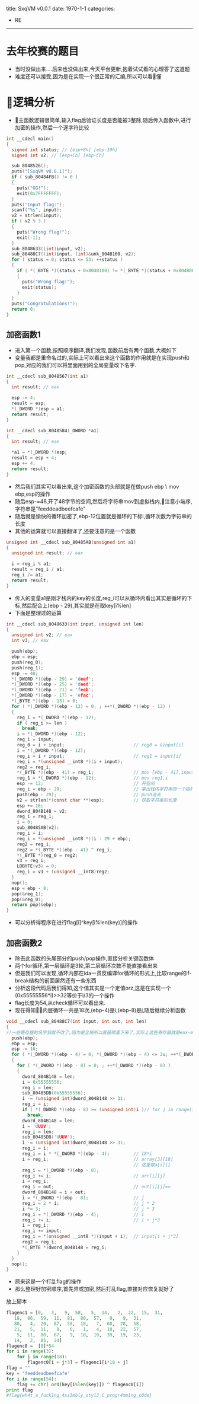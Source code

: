 title: SxqVM v0.0.1
date: 1970-1-1
categories:
- RE
---

# 去年校赛的题目

- 当时没做出来....后来也没做出来,今天平台更新,抱着试试看的心理答了这道题
- 难度还可以接受,因为是在实现一个很正常的汇编,所以可以看懂

# 逻辑分析

- 主函数逻辑很简单,输入flag后验证长度是否能被3整除,随后传入函数中,进行加密的操作,然后一个逐字符比较

```c
int __cdecl main()
{
  signed int status; // [esp+8h] [ebp-10h]
  signed int v2; // [esp+Ch] [ebp-Ch]

  sub_8048526();
  puts("[SxqVM v0.0.1]");
  if ( sub_80484FB() != 0 )
  {
    puts("GG!");
    exit(0x7FFFFFFF);
  }
  puts("Input flag:");
  scanf("%s", input);
  v2 = strlen(input);
  if ( v2 % 3 )
  {
    puts("Wrong flag!");
    exit(-1);
  }
  sub_8048633((int)input, v2);
  sub_80488C7((int)input, (int)&unk_804B100, v2);
  for ( status = 0; status <= 53; ++status )
  {
    if ( *(_BYTE *)(status + 0x804B100) != *(_BYTE *)(status + 0x804B060) )
    {
      puts("Wrong flag!");
      exit(status);
    }
  }
  puts("Congratulations!");
  return 0;
}
```
## 加密函数1

- 进入第一个函数,按照顺序翻译,我们发现,函数前后有两个函数,大概如下
- 变量我都是重命名过的,实际上可以看出来这个函数的作用就是在实现push和pop,对应的我们可以将里面用到的全局变量改下名字.

```c
int __cdecl sub_8048567(int a1)
{
  int result; // eax

  esp -= 4;
  result = esp;
  *(_DWORD *)esp = a1;
  return result;
}

int __cdecl sub_8048584(_DWORD *a1)
{
  int result; // eax

  *a1 = *(_DWORD *)esp;
  result = esp + 4;
  esp += 4;
  return result;
}
```

- 然后我们其实可以看出来,这个加密函数的头部就是在做push ebp \ mov ebp,esp的操作
- 随后esp-=48,开了48字节的空间,然后将字符串mov到虚拟栈内,注意小端序,字符串是"feeddeadbeefcafe"
- 随后就是愉快的循环加密了,ebp-12位置就是循环的下标i,循环次数为字符串的长度
- 其他的运算就可以直接翻译了,还要注意的是一个函数
  
```c
unsigned int __cdecl sub_80485AB(unsigned int a1)
{
  unsigned int result; // eax

  i = reg_i % a1;
  result = reg_i / a1;
  reg_i /= a1;
  return result;
}
```

- 传入的变量a1是刚才栈内的key的长度,reg_i可以从循环内看出其实是循环的下标,然后配合上(ebp - 29),其实就是在取key[i%len]
- 下面是整理过的运算
  
```c
int __cdecl sub_8048633(int input, unsigned int len)
{
  unsigned int v2; // eax
  int v3; // eax

  push(ebp);
  ebp = esp;
  push(reg_0);
  push(reg_1);
  esp -= 48;
  *(_DWORD *)(ebp - 29) = 'deef';
  *(_DWORD *)(ebp - 25) = 'daed';
  *(_DWORD *)(ebp - 21) = 'feeb';
  *(_DWORD *)(ebp - 17) = 'efac';
  *(_BYTE *)(ebp - 13) = 0;
  for ( *(_DWORD *)(ebp - 12) = 0; ; ++*(_DWORD *)(ebp - 12) )
  {
    reg_i = *(_DWORD *)(ebp - 12);
    if ( reg_i >= len )
      break;
    i = *(_DWORD *)(ebp - 12);
    reg_i = input;
    reg_0 = i + input;                          // reg0 = &input[i]
    i = *(_DWORD *)(ebp - 12);
    reg_i = i + input;                          // reg1 = input[i]
    reg_i = *(unsigned __int8 *)(i + input);
    reg2 = reg_i;
    *(_BYTE *)(ebp - 41) = reg_i;               // mov [ebp - 41],input[i]
    reg_1 = *(_DWORD *)(ebp - 12);              // mov reg1,i
    esp -= 12;                                  // 开空间
    reg_i = ebp - 29;                           // 拿出栈内字符串的一个指针
    push(ebp - 29);                             // push进去
    v2 = strlen(*(const char **)esp);           // 获取字符串的长度
    esp += 16;
    dword_804B148 = v2;
    reg_i = reg_1;
    i = 0;
    sub_80485AB(v2);
    reg_i = i;
    reg_i = *(unsigned __int8 *)(i - 29 + ebp);
    reg2 = reg_i;
    reg2 = *(_BYTE *)(ebp - 41) ^ reg_i;
    *(_BYTE *)reg_0 = reg2;
    v3 = reg_i;
    LOBYTE(v3) = 0;
    reg_i = v3 + (unsigned __int8)reg2;
  }
  nop();
  esp = ebp - 8;
  pop(&reg_1);
  pop(&reg_0);
  return pop(&ebp);
}
```

- 可以分析得程序在进行flag[i]^key[i%len(key)]的操作
  
## 加密函数2

- 除去此函数的头尾部分的push/pop操作,直接分析关键函数体
- 两个for循环,第一层循环是3轮,第二层循环次数不能直接看出来
- 但是我们可以发现,循环内部在ida一贯反编译for循环的形式上,比较range的if-break结构的前面居然还有一些东西
- 分析这段代码后我们得知,这个值其实是一个定值orz,这是在实现一个(0x55555556*i)>>32等价于i/3的一个操作
- flag长度为54,从check循环可以看出来.
- 现在得知内层循环一共是18次,(ebp-4)是i,(ebp-8)是j,随后继续分析函数

```c
void __cdecl sub_80488C7(int input, int out, int len)
{
//一些寄存器的名字我就不改了,因为是全局所以直接顺着下来了,实际上这些寄存器就是eax-edx这些.
  push(ebp);
  ebp = esp;
  esp -= 16;
  for ( *(_DWORD *)(ebp - 4) = 0; *(_DWORD *)(ebp - 4) <= 2u; ++*(_DWORD *)(ebp - 4) )
  {
    for ( *(_DWORD *)(ebp - 8) = 0; ; ++*(_DWORD *)(ebp - 8) )
    {
      dword_804B148 = len;
      i = 0x55555556;
      reg_i = len;
      sub_80485DB(0x55555556);
      i -= (unsigned int)dword_804B148 >> 31;
      reg_i = i;
      if ( *(_DWORD *)(ebp - 8) >= (unsigned int)i )// for j in range(18)
        break;
      dword_804B148 = len;
      i = 'UUUV';
      reg_i = len;
      sub_80485DB('UUUV');
      i -= (unsigned int)dword_804B148 >> 31;
      reg_i = i;
      reg_i = i * *(_DWORD *)(ebp - 4);         // 18*i
      i = reg_i;                                // array[3][18]
                                                // 这里取a[i][]
      reg_i = *(_DWORD *)(ebp - 8);
      reg_i += i;                               // arr[i][j]
      i = reg_i;
      reg_i = out;                              // out[i][j]==
      dword_804B148 = i + out;
      i = *(_DWORD *)(ebp - 8);                 // j
      reg_i = 2 * i;                            // j * 2
      i *= 3;                                   // j * 3
      reg_i = *(_DWORD *)(ebp - 4);             // i
      reg_i += i;                               // i + j*3
      i = reg_i;
      reg_i += input;
      reg_i = *(unsigned __int8 *)(input + i);  // input[i + j*3]
      reg2 = reg_i;
      *(_BYTE *)dword_804B148 = reg_i;
    }
  }
  nop();
}
```

- 原来这是一个打乱flag的操作
- 那么整理好加密顺序,首先异或加密,然后打乱flag,直接对应恢复就好了

放上脚本

```python
flagenc1 = [0,   3,   9,  58,   5,  14,   2,  22,  15,  31, 
   18,  86,  59,  11,  81,  80,  57,   0,   9,  31, 
   80,   4,  20,  87,  59,  18,   7,  60,  28,  58, 
   21,   5,  11,   8,   6,   1,   4,  18,  22,  57, 
    5,  11,  80,  87,   9,  18,  10,  39,  19,  23, 
   14,   2,  85,  24]
flagenc0 =  [0]*54
for i in range(3):
    for j in range(18):
        flagenc0[i + j*3] = flagenc1[i*18 + j]
flag = ""
key = "feeddeadbeefcafe"
for i in range(54):
    flag += chr( ord(key[i%len(key)]) ^ flagenc0[i])
print flag
#flag{wh4t_a_fuck1ng_4ss3mbly_styl3_C_progr4mm1ng_c0de}
```

